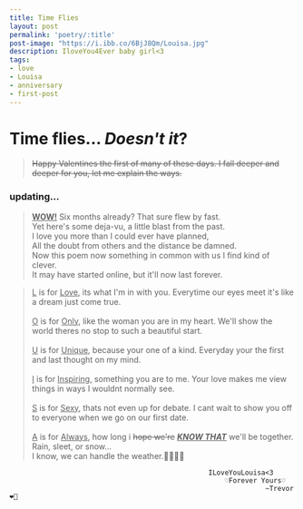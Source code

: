 ```yaml
---
title: Time Flies
layout: post
permalink: 'poetry/:title'
post-image: "https://i.ibb.co/6BjJ8Qm/Louisa.jpg"
description: IloveYou4Ever baby girl<3
tags:
- love
- Louisa
- anniversary
- first-post
---
```

# Time flies... <i>Doesn't it</i>?

> ~~Happy Valentines the first of many of these days. I fall deeper and deeper for you, let me explain the ways.~~

### updating...
> **<u>WOW!</u>** Six months already? That sure flew by fast.<br>Yet here's some deja-vu, a little blast from the past.<br>I love you more than I could ever have planned,<br>All the doubt from others and the distance be damned.<br>Now this poem now something in common with us I find kind of clever.<br>It may have started online, but it'll now last forever.

> <u>L</u> is for <u>Love</u>, its what I'm in with you. Everytime our eyes meet it's like a dream just come true.<br><br><u>O</u> is for <u>Only</u>, like the woman you are in my heart. We'll show the world theres no stop to such a beautiful start.<br><br><u>U</u> is for <u>Unique</u>, because your one of a kind. Everyday your the first and last thought on my mind.<br><br><u>I</u> is for <u>Inspiring</u>, something you are to me. Your love makes me view things in ways I wouldnt normally see.<br><br><u>S</u> is for <u>Sexy</u>, thats not even up for debate. I cant wait to show you off to everyone when we go on our first date.<br><br><u>A</u> is for <u>Always</u>, how long i ~~hope we're~~ ***<u>KNOW THAT</u>*** we'll be together. Rain, sleet, or snow...<br>I know, we can handle the weather.💜💚🩷🩵

                                                     ILoveYouLouisa<3
                                                         ♡Forever Yours♡
                                                                   ~Trevor❤️‍🔥
